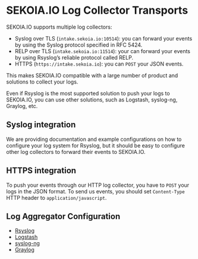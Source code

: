 # SEKOIA.IO Log Collector Transports

SEKOIA.IO supports multiple log collectors:

- Syslog over TLS (`intake.sekoia.io:10514`): you can forward your events by using the Syslog protocol specified in RFC 5424.
- RELP over TLS (`intake.sekoia.io:11514`): your can forward your events by using Rsyslog’s reliable protocol called RELP.
- HTTPS (`https://intake.sekoia.io`): you can `POST` your JSON events.

This makes SEKOIA.IO compatible with a large number of product and solutions to collect your logs.

Even if Rsyslog is the most supported solution to push your logs to SEKOIA.IO, you can use other solutions, such as Logstash, syslog-ng, Graylog, etc.

## Syslog integration

We are providing documentation and example configurations on how to configure your log system for Rsyslog, but it should be easy to configure other log collectors to forward their events to SEKOIA.IO.

## HTTPS integration

To push your events through our HTTP log collector, you have to `POST` your logs in the JSON format. To send us events, you should set `Content-Type` HTTP header to `application/javascript`.

## Log Aggregator Configuration

- [Rsyslog](rsyslog.md)
- [Logstash](logstash.md)
- [syslog-ng](syslog-ng.md)
- [Graylog](graylog.md)
